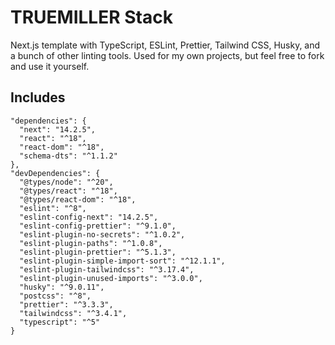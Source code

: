 # TRUEMILLER Stack

Next.js template with TypeScript, ESLint, Prettier, Tailwind CSS, Husky, and a bunch of other linting tools.
Used for my own projects, but feel free to fork and use it yourself.

## Includes

```jsonc
"dependencies": {
  "next": "14.2.5",
  "react": "^18",
  "react-dom": "^18",
  "schema-dts": "^1.1.2"
},
"devDependencies": {
  "@types/node": "^20",
  "@types/react": "^18",
  "@types/react-dom": "^18",
  "eslint": "^8",
  "eslint-config-next": "14.2.5",
  "eslint-config-prettier": "^9.1.0",
  "eslint-plugin-no-secrets": "^1.0.2",
  "eslint-plugin-paths": "^1.0.8",
  "eslint-plugin-prettier": "^5.1.3",
  "eslint-plugin-simple-import-sort": "^12.1.1",
  "eslint-plugin-tailwindcss": "^3.17.4",
  "eslint-plugin-unused-imports": "^3.0.0",
  "husky": "^9.0.11",
  "postcss": "^8",
  "prettier": "^3.3.3",
  "tailwindcss": "^3.4.1",
  "typescript": "^5"
}
```